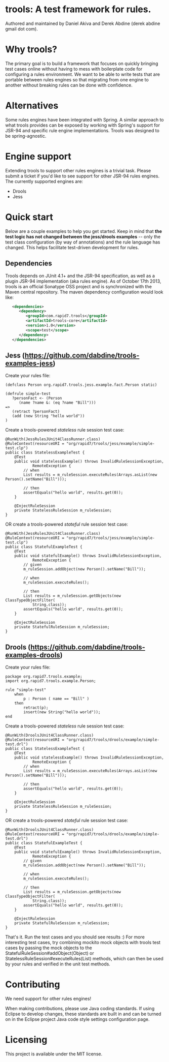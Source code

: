 trools: A test framework for rules.
======

Authored and maintained by Daniel Akiva and Derek Abdine (derek abdine <at> gmail dot com).

Why trools?
======

The primary goal is to build a framework that focuses on quickly bringing test cases online without having to mess with boilerplate code for configuring a rules environment. We want to be able to write tests that are portable between rules engines so that migrating from one engine to another without breaking rules can be done with confidence.

Alternatives
======

Some rules engines have been integrated with Spring. A similar approach to what trools provides can be exposed by working with Spring's support for JSR-94 and specific rule engine implementations. Trools was designed to be spring-agnostic.

Engine support
======

Extending trools to support other rules engines is a trivial task. Please submit a ticket if you'd like to see support for other JSR-94 rules engines. The currently supported engines are:
* Drools
* Jess

Quick start
======

Below are a couple examples to help you get started. Keep in mind that **the test logic has not changed between the jess/drools examples** -- only the test class configuration (by way of annotations) and the rule language has changed. This helps facilitate test-driven development for rules.

Dependencies
------

Trools depends on JUnit 4.1+ and the JSR-94 specification, as well as a plugin JSR-94 implementation (aka rules engine). As of October 17th 2013, trools is an official Sonatype OSS project and is synchronized with the Maven central repository. The maven dependency configuration would look like:

```xml
   <dependencies>
      <dependency>
         <groupId>com.rapid7.trools</groupId>
         <artifactId>trools-core</artifactId>
         <version>1.0</version>
         <scope>test</scope>
      </dependency>
   </dependencies>
```

Jess (https://github.com/dabdine/trools-examples-jess)
------ 
Create your rules file:

	(defclass Person org.rapid7.trools.jess.example.fact.Person static)
	
	(defrule simple-test
	   ?personFact <- (Person
	      (name ?name &: (eq ?name "Bill")))
	=>
	   (retract ?personFact)
	   (add (new String "hello world"))
	)

Create a trools-powered *stateless* rule session test case:

    @RunWith(JessRulesJUnit4ClassRunner.class)
    @RuleContext(resourceURI = "org/rapid7/trools/jess/example/simple-test.clp")
    public class StatelessExampleTest {
        @Test
        public void statelessExample() throws InvalidRuleSessionException,
                RemoteException {
            // when
            List results = m_ruleSession.executeRules(Arrays.asList(new Person().setName("Bill")));
        
            // then
            assertEquals("hello world", results.get(0));
        }
    
        @InjectRuleSession
        private StatelessRuleSession m_ruleSession;
    }

OR create a trools-powered *stateful* rule session test case:
    
    @RunWith(JessRulesJUnit4ClassRunner.class)
    @RuleContext(resourceURI = "org/rapid7/trools/jess/example/simple-test.clp")
    public class StatefulExampleTest {
        @Test
        public void statefulExample() throws InvalidRuleSessionException,
                RemoteException {
            // given
            m_ruleSession.addObject(new Person().setName("Bill"));
        
            // when
            m_ruleSession.executeRules();
        
            // then
            List results = m_ruleSession.getObjects(new ClassTypeObjectFilter(
                String.class));
            assertEquals("hello world", results.get(0));
        }
    
        @InjectRuleSession
        private StatefulRuleSession m_ruleSession;
    }

Drools (https://github.com/dabdine/trools-examples-drools)
------
Create your rules file:

    package org.rapid7.trools.example; 
    import org.rapid7.trools.example.Person;
    
    rule "simple-test"
        when 
            p : Person ( name == "Bill" )  
        then 
            retract(p);
            insert(new String("hello world"));
    end

Create a trools-powered *stateless* rule session test case:

    @RunWith(DroolsJUnit4ClassRunner.class)
    @RuleContext(resourceURI = "org/rapid7/trools/drools/example/simple-test.drl")
    public class StatelessExampleTest {
        @Test
        public void statelessExample() throws InvalidRuleSessionException,
                RemoteException {
            // when
            List results = m_ruleSession.executeRules(Arrays.asList(new Person().setName("Bill")));
        
            // then
            assertEquals("hello world", results.get(0));
        }
    
        @InjectRuleSession
        private StatelessRuleSession m_ruleSession;
    }

OR create a trools-powered *stateful* rule session test case:

    @RunWith(DroolsJUnit4ClassRunner.class)
    @RuleContext(resourceURI = "org/rapid7/trools/drools/example/simple-test.drl")
    public class StatefulExampleTest {
        @Test
        public void statefulExample() throws InvalidRuleSessionException,
                RemoteException {
            // given
            m_ruleSession.addObject(new Person().setName("Bill"));
        
            // when
            m_ruleSession.executeRules();
        
            // then
            List results = m_ruleSession.getObjects(new ClassTypeObjectFilter(
                String.class));
            assertEquals("hello world", results.get(0));
        }
    
        @InjectRuleSession
        private StatefulRuleSession m_ruleSession;
    }

That's it. Run the test cases and you should see results :) For more interesting test cases, try combining mockito mock objects with trools test cases by passing the mock objects to the StatefulRuleSession#addObject(Object) or StatelessRuleSession#executeRules(List) methods, which can then be used by your rules and verified in the unit test methods. 

Contributing
======

We need support for other rules engines!

When making contributions, please use Java coding standards. If using Eclipse to develop changes, these standards are built in and can be turned on in the Eclipse project Java code style settings configuration page.

Licensing
======
This project is available under the MIT license.

